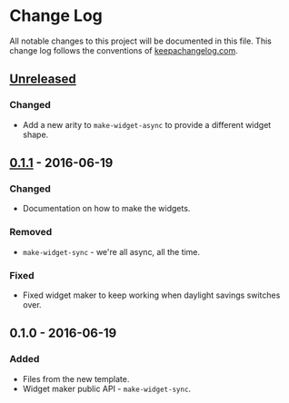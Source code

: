 # Change Log
All notable changes to this project will be documented in this file. This change log follows the conventions of [keepachangelog.com](http://keepachangelog.com/).

## [Unreleased]
### Changed
- Add a new arity to `make-widget-async` to provide a different widget shape.

## [0.1.1] - 2016-06-19
### Changed
- Documentation on how to make the widgets.

### Removed
- `make-widget-sync` - we're all async, all the time.

### Fixed
- Fixed widget maker to keep working when daylight savings switches over.

## 0.1.0 - 2016-06-19
### Added
- Files from the new template.
- Widget maker public API - `make-widget-sync`.

[Unreleased]: https://github.com/your-name/clj-xchart/compare/0.1.1...HEAD
[0.1.1]: https://github.com/your-name/clj-xchart/compare/0.1.0...0.1.1
